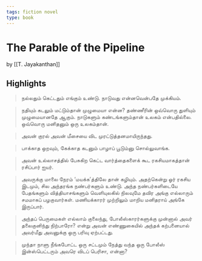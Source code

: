 ```yaml
---
tags: fiction novel
type: book
---
```


# The Parable of the Pipeline
by [[T. Jayakanthan]]

## Highlights

> நல்லதும் கெட்டதும் எங்கும் உண்டு. நாடுவது என்னவென்பதே முக்கியம்.

> நதியும் கடலும் மட்டும்தான் முழுமையா என்ன? தண்ணீரின் ஒவ்வொரு துளியும் முழுமையானதே ஆகும். நாடுகளும் கண்டங்களும்தான் உலகம் என்பதில்லை. ஒவ்வொரு மனிதனும் ஒரு உலகம்தான்.

> அவன் குரல் அவன் மீசையை விட முரட்டுத்தனமாயிருந்தது.

> பாக்காத ஒறவும், கேக்காத கடனும் பாழாப் பூடும்னு சொல்லுவாங்க.

> அவன் உல்லாசத்தில் பேசுகிற கெட்ட வார்த்தைகளைக் கூட ரகசியமாகத்தான் ரசிப்பார் ஐயர்.

> அவருக்கு மாலை நேரம் ‘மயக்க’த்திலே தான் கழியும். அதற்கென்று ஓர் ரகசிய இடமும், சில அந்தரங்க நண்பர்களும் உண்டு. அந்த நண்பர்களிடையே பேதங்களும் வித்தியாசங்களும் வெளியுலகில் நிலவுமே தவிர அங்கு எல்லாரும் சமமாகப் பழகுவார்கள். மணியக்காரர் முற்றிலும் மாறிய மனிதராய் அங்கே இருப்பார்.

> அந்தப் பெருமைகள் எல்லாம் குலைந்து, போலீஸ்காரர்களுக்கு முன்னால் அவர் தலைகுனிந்து நிற்பாரோ? என்று அவன் எண்ணுகையில் அந்தக் கற்பனையால் அவர்மீது அவனுக்கு ஒரு பரிவு ஏற்பட்டது.

> முந்தா நாளு நீங்கபோட்ட ஒரு சட்டமும் நேத்து வந்த ஒரு போலீஸ் இன்ஸ்பெட்டரும் அவரெ விடப் பெரிசா, என்னா?
